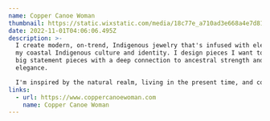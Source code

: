 ```yaml
---
name: Copper Canoe Woman
thumbnail: https://static.wixstatic.com/media/18c77e_a710ad3e668a4e7d81e250fd34826931~mv2.png/v1/crop/x_104,y_0,w_643,h_851/fill/w_232,h_292,al_c,q_85,usm_0.66_1.00_0.01,enc_auto/copper_logo_feb2020-01.png
date: 2022-11-01T04:06:06.495Z
description: >-
  I create modern, on-trend, Indigenous jewelry that's infused with elements of
  my coastal Indigenous culture and identity. I design pieces I want to wear,
  big statement pieces with a deep connection to ancestral strength and
  elegance. 

  I'm inspired by the natural realm, living in the present time, and constantly having to choose every day to honor the Earth. Always, I am also inspired by my family and from within my culture. I come from weavers and beaders, through both my Haíłzaqv and Nuu-chah-nulth families. We have a history of loving beauty and wearing our culture on ourselves that stretches beyond linear timelines.
links:
  - url: https://www.coppercanoewoman.com
    name: Copper Canoe Woman
---
```

